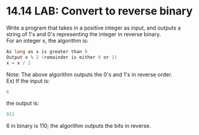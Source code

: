 # 14.14 LAB: Convert to reverse binary

Write a program that takes in a positive integer as input, and outputs a string of 1's and 0's representing the integer in reverse binary.   
For an integer x, the algorithm is:   
```c
As long as x is greater than 0
Output x % 2 (remainder is either 0 or 1)
x = x / 2
```
Note: The above algorithm outputs the 0's and 1's in reverse order.   
Ex) If the input is:   
```c
6
```
the output is:   
```c
011
```
6 in binary is 110; the algorithm outputs the bits in reverse.

